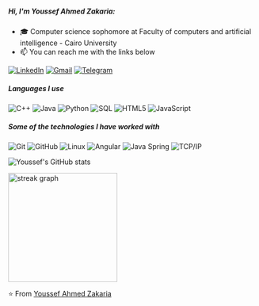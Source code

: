 ##### Hi, I'm Youssef Ahmed Zakaria:

- 🎓 Computer science sophomore at Faculty of computers and artificial intelligence - Cairo University
- 📫 You can reach me with the links below

[![LinkedIn](https://img.shields.io/badge/-LINKEDIN-0077B5?style=for-the-badge&logo=linkedin&logoColor=white)](https://www.linkedin.com/in/youssef-ahmed-649210221/)
[![Gmail](https://img.shields.io/badge/-GMAIL-D14836?style=for-the-badge&logo=gmail&logoColor=white)](mailto:youssefahmed052@gmail.com)
[![Telegram](https://img.shields.io/badge/-TELEGRAM-2CA5E0?style=for-the-badge&logo=telegram&logoColor=white)](https://t.me/youssefz7)

##### Languages I use

![C++](https://img.shields.io/badge/-C++-000000?style=flat&logo=c%2B%2B)
![Java](https://img.shields.io/badge/-Java-000000?style=flat&logo=java)
![Python](https://img.shields.io/badge/-Python-000000?style=flat&logo=python)
![SQL](https://img.shields.io/badge/-SQL-000000?style=flat&logo=postgresql)
![HTML5](https://img.shields.io/badge/-HTML5-000000?style=flat&logo=html5)
![JavaScript](https://img.shields.io/badge/-JavaScript-000000?style=flat&logo=javascript)

##### Some of the technologies I have worked with

![Git](https://img.shields.io/badge/-Git-222222?style=flat&logo=git&logoColor=F05032)
![GitHub](https://img.shields.io/badge/-GitHub-222222?style=flat&logo=github&logoColor=181717)
![Linux](https://img.shields.io/badge/-Linux-222222?style=flat&logo=linux&logoColor=FCC624)
![Angular](https://img.shields.io/badge/-Angular-222222?style=flat&logo=Angular&logoColor=61DAFB)
![Java Spring](https://img.shields.io/badge/-Spring-222222?style=flat&logo=spring&logoColor=6DB33F)
![TCP/IP](https://img.shields.io/badge/-TCP/IP-222222?style=flat&logo=cisco&logoColor=white)

![Youssef's GitHub stats](https://github-readme-stats.vercel.app/api?username=youssefahmedzakaria&theme=dark&show_icons=true)




  <img src="https://streak-stats.demolab.com?user=youssefahmedzakaria&locale=en&mode=daily&theme=dark&hide_border=false&border_radius=5&order=3" height="220" alt="streak graph"  />



⭐️ From [Youssef Ahmed Zakaria](https://github.com/youssefahmedzakaria)
